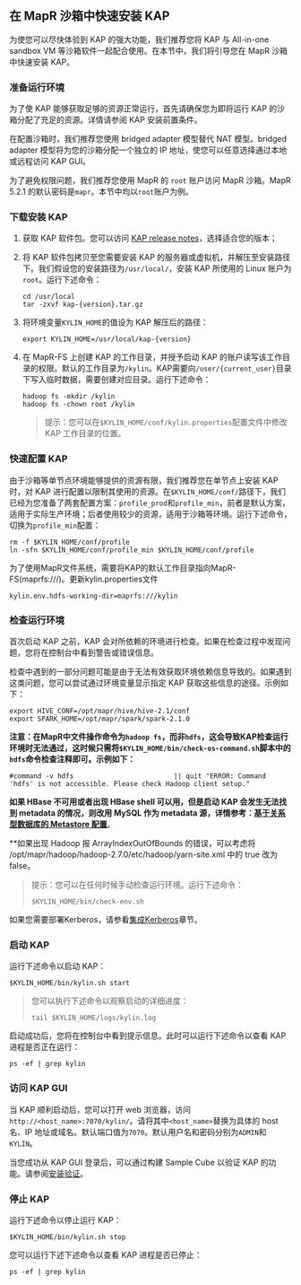 ## 在 MapR 沙箱中快速安装 KAP

为使您可以尽快体验到 KAP 的强大功能，我们推荐您将 KAP 与 All-in-one sandbox VM 等沙箱软件一起配合使用。在本节中，我们将引导您在 MapR 沙箱中快速安装 KAP。

### 准备运行环境

为了使 KAP 能够获取足够的资源正常运行，首先请确保您为即将运行 KAP 的沙箱分配了充足的资源。详情请参阅 KAP 安装前置条件。

在配置沙箱时，我们推荐您使用 bridged adapter 模型替代 NAT 模型。bridged adapter 模型将为您的沙箱分配一个独立的 IP 地址，使您可以任意选择通过本地或远程访问 KAP GUI。

为了避免权限问题，我们推荐您使用 MapR 的 `root` 账户访问 MapR 沙箱。MapR 5.2.1 的默认密码是`mapr`。本节中均以`root`账户为例。

### 下载安装 KAP

1. 获取 KAP 软件包。您可以访问 [KAP release notes](../../release/README.md)，选择适合您的版本；

2. 将 KAP 软件包拷贝至您需要安装 KAP 的服务器或虚拟机，并解压至安装路径下。我们假设您的安装路径为`/usr/local/`，安装 KAP 所使用的 Linux 账户为`root`。运行下述命令：

   ```shell
   cd /usr/local
   tar -zxvf kap-{version}.tar.gz
   ```

3. 将环境变量`KYLIN_HOME`的值设为 KAP 解压后的路径：

   ```shell
   export KYLIN_HOME=/usr/local/kap-{version}
   ```

4. 在 MapR-FS 上创建 KAP 的工作目录，并授予启动 KAP 的账户读写该工作目录的权限。默认的工作目录为`/kylin`。KAP需要向`/user/{current_user}`目录下写入临时数据，需要创建对应目录。运行下述命令：

   ```shell
   hadoop fs -mkdir /kylin
   hadoop fs -chown root /kylin
   ```

   > 提示：您可以在`$KYLIN_HOME/conf/kylin.properties`配置文件中修改 KAP 工作目录的位置。

### 快速配置 KAP

由于沙箱等单节点环境能够提供的资源有限，我们推荐您在单节点上安装 KAP 时，对 KAP 进行配置以限制其使用的资源。在`$KYLIN_HOME/conf/`路径下，我们已经为您准备了两套配置方案：`profile_prod`和`profile_min`，前者是默认方案，适用于实际生产环境；后者使用较少的资源，适用于沙箱等环境。运行下述命令，切换为`profile_min`配置：

```shell
rm -f $KYLIN_HOME/conf/profile
ln -sfn $KYLIN_HOME/conf/profile_min $KYLIN_HOME/conf/profile
```

为了使用MapR文件系统，需要将KAP的默认工作目录指向MapR-FS(maprfs:///)。更新kylin.properties文件

```
kylin.env.hdfs-working-dir=maprfs:///kylin
```

### 检查运行环境

首次启动 KAP 之前，KAP 会对所依赖的环境进行检查。如果在检查过程中发现问题，您将在控制台中看到警告或错误信息。

检查中遇到的一部分问题可能是由于无法有效获取环境依赖信息导致的。如果遇到这类问题，您可以尝试通过环境变量显示指定 KAP 获取这些信息的途径。示例如下：

```shell
export HIVE_CONF=/opt/mapr/hive/hive-2.1/conf
export SPARK_HOME=/opt/mapr/spark/spark-2.1.0
```

**注意：在MapR中文件操作命令为`hadoop fs`，而非`hdfs`，这会导致KAP检查运行环境时无法通过，这时候只需将`$KYLIN_HOME/bin/check-os-command.sh`脚本中的`hdfs`命令检查注释即可。示例如下：**

```shell
#command -v hdfs                         || quit "ERROR: Command 'hdfs' is not accessible. Please check Hadoop client setup."
```

**如果 HBase 不可用或者出现 HBase shell 可以用，但是启动 KAP 会发生无法找到 metadata 的情况，则改用 MySQL 作为 metadata 源，详情参考：[基于关系型数据库的 Metastore 配置](http://docs.kyligence.io/v2.5/zh-cn/config/metadata_jdbc.cn.html)**。

**如果出现 Hadoop 报 ArrayIndexOutOfBounds 的错误，可以考虑将 /opt/mapr/hadoop/hadoop-2.7.0/etc/hadoop/yarn-site.xml 中的 true 改为 false。

> 提示：您可以在任何时候手动检查运行环境。运行下述命令：
>
> ```shell
> $KYLIN_HOME/bin/check-env.sh
> ```

如果您需要部署Kerberos，请参看[集成Kerberos](../../security/kerberos.cn.md)章节。

### 启动 KAP

运行下述命令以启动 KAP：

```shell
$KYLIN_HOME/bin/kylin.sh start
```

> 您可以执行下述命令以观察启动的详细进度：
>
> ```shell
> tail $KYLIN_HOME/logs/kylin.log
> ```

启动成功后，您将在控制台中看到提示信息。此时可以运行下述命令以查看 KAP 进程是否正在运行：

```shell
ps -ef | grep kylin
```

### 访问 KAP GUI

当 KAP 顺利启动后，您可以打开 web 浏览器，访问`http://<host_name>:7070/kylin/`。请将其中`<host_name>`替换为具体的 host 名、IP 地址或域名。默认端口值为`7070`。默认用户名和密码分别为`ADMIN`和`KYLIN`。

当您成功从 KAP GUI 登录后，可以通过构建 Sample Cube 以验证 KAP 的功能。请参阅[安装验证](install_validate.cn.md)。

### 停止 KAP

运行下述命令以停止运行 KAP：

```shell
$KYLIN_HOME/bin/kylin.sh stop
```

您可以运行下述下述命令以查看 KAP 进程是否已停止：

```shell
ps -ef | grep kylin
```


